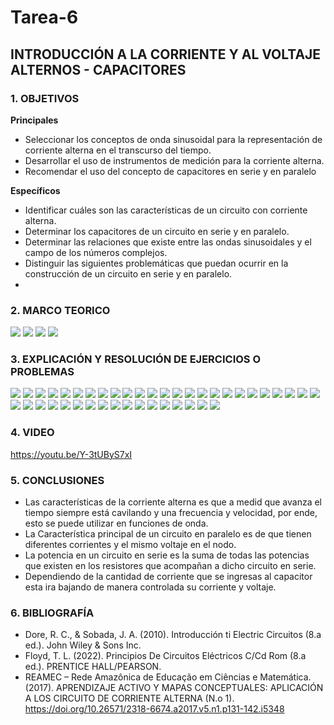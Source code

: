 # Tarea-6
## INTRODUCCIÓN A LA CORRIENTE Y AL VOLTAJE ALTERNOS - CAPACITORES
### 1. OBJETIVOS

**Principales**
- Seleccionar los conceptos de onda sinusoidal para la representación de corriente alterna en el transcurso del tiempo.
- Desarrollar el uso de instrumentos de medición para la corriente alterna.
- Recomendar el uso del concepto de capacitores en serie y en paralelo


**Específicos**

- Identificar cuáles son las características de un circuito con corriente alterna.
- Determinar los capacitores de un circuito en serie y en paralelo.
- Determinar las relaciones que existe entre las ondas sinusoidales y el campo de los números complejos.
- Distinguir las siguientes problemáticas que puedan ocurrir en la construcción de un circuito en serie y en paralelo.
- 
### 2. MARCO TEORICO
![](https://github.com/SanchezMaiAndresSebastian/Tarea-6/blob/main/Fotos/1.png)
![](https://github.com/SanchezMaiAndresSebastian/Tarea-6/blob/main/Fotos/2.png)
![](https://github.com/SanchezMaiAndresSebastian/Tarea-6/blob/main/Fotos/3.png)
![](https://github.com/SanchezMaiAndresSebastian/Tarea-6/blob/main/Fotos/4.png)

### 3. EXPLICACIÓN Y RESOLUCIÓN DE EJERCICIOS O PROBLEMAS

![](https://github.com/SanchezMaiAndresSebastian/Tarea-6/blob/main/Fotos/Tarea%206%20-%20Fund.%20de%20Circuitos%202022-01.png)
![](https://github.com/SanchezMaiAndresSebastian/Tarea-6/blob/main/Fotos/Tarea%206%20-%20Fund.%20de%20Circuitos%202022-02.png)
![](https://github.com/SanchezMaiAndresSebastian/Tarea-6/blob/main/Fotos/Tarea%206%20-%20Fund.%20de%20Circuitos%202022-03.png)
![](https://github.com/SanchezMaiAndresSebastian/Tarea-6/blob/main/Fotos/Tarea%206%20-%20Fund.%20de%20Circuitos%202022-04.png)
![](https://github.com/SanchezMaiAndresSebastian/Tarea-6/blob/main/Fotos/Tarea%206%20-%20Fund.%20de%20Circuitos%202022-05.png)
![](https://github.com/SanchezMaiAndresSebastian/Tarea-6/blob/main/Fotos/Tarea%206%20-%20Fund.%20de%20Circuitos%202022-06.png)
![](https://github.com/SanchezMaiAndresSebastian/Tarea-6/blob/main/Fotos/Tarea%206%20-%20Fund.%20de%20Circuitos%202022-07.png)
![](https://github.com/SanchezMaiAndresSebastian/Tarea-6/blob/main/Fotos/Tarea%206%20-%20Fund.%20de%20Circuitos%202022-08.png)
![](https://github.com/SanchezMaiAndresSebastian/Tarea-6/blob/main/Fotos/Tarea%206%20-%20Fund.%20de%20Circuitos%202022-09.png)
![](https://github.com/SanchezMaiAndresSebastian/Tarea-6/blob/main/Fotos/Tarea%206%20-%20Fund.%20de%20Circuitos%202022-10.png)
![](https://github.com/SanchezMaiAndresSebastian/Tarea-6/blob/main/Fotos/Tarea%206%20-%20Fund.%20de%20Circuitos%202022-11.png)
![](https://github.com/SanchezMaiAndresSebastian/Tarea-6/blob/main/Fotos/Tarea%206%20-%20Fund.%20de%20Circuitos%202022-12.png)
![](https://github.com/SanchezMaiAndresSebastian/Tarea-6/blob/main/Fotos/Tarea%206%20-%20Fund.%20de%20Circuitos%202022-13.png)
![](https://github.com/SanchezMaiAndresSebastian/Tarea-6/blob/main/Fotos/Tarea%206%20-%20Fund.%20de%20Circuitos%202022-14.png)
![](https://github.com/SanchezMaiAndresSebastian/Tarea-6/blob/main/Fotos/Tarea%206%20-%20Fund.%20de%20Circuitos%202022-15.png)
![](https://github.com/SanchezMaiAndresSebastian/Tarea-6/blob/main/Fotos/Tarea%206%20-%20Fund.%20de%20Circuitos%202022-16.png)
![](https://github.com/SanchezMaiAndresSebastian/Tarea-6/blob/main/Fotos/Tarea%206%20-%20Fund.%20de%20Circuitos%202022-17.png)
![](https://github.com/SanchezMaiAndresSebastian/Tarea-6/blob/main/Fotos/Tarea%206%20-%20Fund.%20de%20Circuitos%202022-18.png)
![](https://github.com/SanchezMaiAndresSebastian/Tarea-6/blob/main/Fotos/Tarea%206%20-%20Fund.%20de%20Circuitos%202022-19.png)
![](https://github.com/SanchezMaiAndresSebastian/Tarea-6/blob/main/Fotos/Tarea%206%20-%20Fund.%20de%20Circuitos%202022-20.png)
![](https://github.com/SanchezMaiAndresSebastian/Tarea-6/blob/main/Fotos/Tarea%206%20-%20Fund.%20de%20Circuitos%202022-21.png)
![](https://github.com/SanchezMaiAndresSebastian/Tarea-6/blob/main/Fotos/Tarea%206%20-%20Fund.%20de%20Circuitos%202022-22.png)
![](https://github.com/SanchezMaiAndresSebastian/Tarea-6/blob/main/Fotos/Tarea%206%20-%20Fund.%20de%20Circuitos%202022-23.png)
![](https://github.com/SanchezMaiAndresSebastian/Tarea-6/blob/main/Fotos/Tarea%206%20-%20Fund.%20de%20Circuitos%202022-24.png)
![](https://github.com/SanchezMaiAndresSebastian/Tarea-6/blob/main/Fotos/Tarea%206%20-%20Fund.%20de%20Circuitos%202022-25.png)
![](https://github.com/SanchezMaiAndresSebastian/Tarea-6/blob/main/Fotos/Tarea%206%20-%20Fund.%20de%20Circuitos%202022-26.png)
![](https://github.com/SanchezMaiAndresSebastian/Tarea-6/blob/main/Fotos/Tarea%206%20-%20Fund.%20de%20Circuitos%202022-27.png)
![](https://github.com/SanchezMaiAndresSebastian/Tarea-6/blob/main/Fotos/Tarea%206%20-%20Fund.%20de%20Circuitos%202022-28.png)
![](https://github.com/SanchezMaiAndresSebastian/Tarea-6/blob/main/Fotos/Tarea%206%20-%20Fund.%20de%20Circuitos%202022-29.png)
![](https://github.com/SanchezMaiAndresSebastian/Tarea-6/blob/main/Fotos/Tarea%206%20-%20Fund.%20de%20Circuitos%202022-30.png)
![](https://github.com/SanchezMaiAndresSebastian/Tarea-6/blob/main/Fotos/Tarea%206%20-%20Fund.%20de%20Circuitos%202022-31.png)
![](https://github.com/SanchezMaiAndresSebastian/Tarea-6/blob/main/Fotos/Tarea%206%20-%20Fund.%20de%20Circuitos%202022-32.png)
![](https://github.com/SanchezMaiAndresSebastian/Tarea-6/blob/main/Fotos/Tarea%206%20-%20Fund.%20de%20Circuitos%202022-33.png)
![](https://github.com/SanchezMaiAndresSebastian/Tarea-6/blob/main/Fotos/Tarea%206%20-%20Fund.%20de%20Circuitos%202022-34.png)
![](https://github.com/SanchezMaiAndresSebastian/Tarea-6/blob/main/Fotos/Tarea%206%20-%20Fund.%20de%20Circuitos%202022-35.png)
![](https://github.com/SanchezMaiAndresSebastian/Tarea-6/blob/main/Fotos/Tarea%206%20-%20Fund.%20de%20Circuitos%202022-36.png)
![](https://github.com/SanchezMaiAndresSebastian/Tarea-6/blob/main/Fotos/Tarea%206%20-%20Fund.%20de%20Circuitos%202022-37.png)
![](https://github.com/SanchezMaiAndresSebastian/Tarea-6/blob/main/Fotos/Tarea%206%20-%20Fund.%20de%20Circuitos%202022-38.png)
![](https://github.com/SanchezMaiAndresSebastian/Tarea-6/blob/main/Fotos/Tarea%206%20-%20Fund.%20de%20Circuitos%202022-39.png)
![](https://github.com/SanchezMaiAndresSebastian/Tarea-6/blob/main/Fotos/Tarea%206%20-%20Fund.%20de%20Circuitos%202022-40.png)
![](https://github.com/SanchezMaiAndresSebastian/Tarea-6/blob/main/Fotos/Tarea%206%20-%20Fund.%20de%20Circuitos%202022-41.png)
![](https://github.com/SanchezMaiAndresSebastian/Tarea-6/blob/main/Fotos/Tarea%206%20-%20Fund.%20de%20Circuitos%202022-42.png)



### 4. VIDEO

https://youtu.be/Y-3tUByS7xI

### 5. CONCLUSIONES

- Las características de la corriente alterna es que a medid que avanza el tiempo siempre está cavilando y una frecuencia y velocidad, por ende, esto se puede utilizar en funciones de onda.
- La Característica principal de un circuito en paralelo es de que tienen diferentes corrientes y el mismo voltaje en el nodo.
- La potencia en un circuito en serie es la suma de todas las potencias que existen en los resistores que acompañan a dicho circuito en serie.
- Dependiendo de la cantidad de corriente que se ingresas al capacitor esta ira bajando de manera controlada su corriente y voltaje.
### 6. BIBLIOGRAFÍA

- Dore, R. C., & Sobada, J. A. (2010). Introducción ti Electric Circuitos (8.a ed.). John Wiley & Sons Inc.
- Floyd, T. L. (2022). Principios De Circuitos Eléctricos C/Cd Rom (8.a ed.). PRENTICE HALL/PEARSON.
- REAMEC – Rede Amazônica de Educação em Ciências e Matemática. (2017). APRENDIZAJE ACTIVO Y MAPAS CONCEPTUALES: APLICACIÓN A LOS CIRCUITO DE CORRIENTE ALTERNA (N.o 1). https://doi.org/10.26571/2318-6674.a2017.v5.n1.p131-142.i5348

